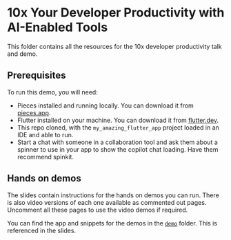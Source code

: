# 10x Your Developer Productivity with AI-Enabled Tools

This folder contains all the resources for the 10x developer productivity talk and demo.

## Prerequisites

To run this demo, you will need:

- Pieces installed and running locally. You can download it from [pieces.app](https://pieces.app).
- Flutter installed on your machine. You can download it from [flutter.dev](https://flutter.dev).
- This repo cloned, with the `my_amazing_flutter_app` project loaded in an IDE and able to run.
- Start a chat with someone in a collaboration tool and ask them about a spinner to use in your app to show the copilot chat loading. Have them recommend spinkit.

## Hands on demos

The slides contain instructions for the hands on demos you can run. There is also video versions of each one available as commented out pages. Uncomment all these pages to use the video demos if required.

You can find the app and snippets for the demos in the [`demo`](./demo) folder. This is referenced in the slides.